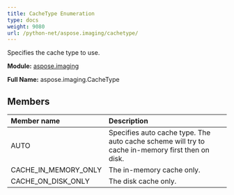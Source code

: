 ```yaml
---
title: CacheType Enumeration
type: docs
weight: 9080
url: /python-net/aspose.imaging/cachetype/
---
```


Specifies the cache type to use.

**Module:** [aspose.imaging](/imaging/python-net/aspose.imaging/)

**Full Name:** aspose.imaging.CacheType

## **Members**
| **Member name** | **Description** |
| :- | :- |
| AUTO | Specifies auto cache type. The auto cache scheme will try to cache in-memory first then on disk. |
| CACHE_IN_MEMORY_ONLY | The in-memory cache only. |
| CACHE_ON_DISK_ONLY | The disk cache only. |

